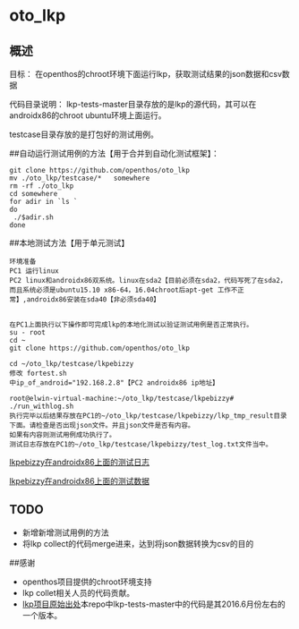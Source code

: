 # oto_lkp

## 概述
目标： 在openthos的chroot环境下面运行lkp，获取测试结果的json数据和csv数据

代码目录说明：
lkp-tests-master目录存放的是lkp的源代码，其可以在androidx86的chroot ubuntu环境上面运行。 

testcase目录存放的是打包好的测试用例。

##自动运行测试用例的方法【用于合并到自动化测试框架】：
```
git clone https://github.com/openthos/oto_lkp
mv ./oto_lkp/testcase/*   somewhere
rm -rf ./oto_lkp
cd somewhere
for adir in `ls `
do
 ./$adir.sh
done
```

##本地测试方法【用于单元测试】
```
环境准备
PC1 运行linux 
PC2 linux和androidx86双系统。linux在sda2【目前必须在sda2，代码写死了在sda2，而且系统必须是ubuntu15.10 x86-64，16.04chroot后apt-get 工作不正常】,androidx86安装在sda40【非必须sda40】


在PC1上面执行以下操作即可完成lkp的本地化测试以验证测试用例是否正常执行。
su - root
cd ~
git clone https://github.com/openthos/oto_lkp

cd ~/oto_lkp/testcase/lkpebizzy
修改 fortest.sh
中ip_of_android="192.168.2.8"【PC2 androidx86 ip地址】

root@elwin-virtual-machine:~/oto_lkp/testcase/lkpebizzy# ./run_withlog.sh
执行完毕以后结果存放在PC1的~/oto_lkp/testcase/lkpebizzy/lkp_tmp_result目录下面。请检查是否出现json文件。并且json文件是否有内容。
如果有内容则测试用例成功执行了。
测试日志存放在PC1的~/oto_lkp/testcase/lkpebizzy/test_log.txt文件当中。
```

[lkpebizzy在androidx86上面的测试日志](https://github.com/openthos/oto_lkp/blob/master/testcase/lkpebizzy/test_log.txt) 

[lkpebizzy在androidx86上面的测试数据](https://github.com/openthos/oto_lkp/tree/master/testcase/lkpebizzy/lkp_tmp_result)

## TODO
- 新增新增测试用例的方法
- 将lkp collect的代码merge进来，达到将json数据转换为csv的目的

##感谢
- openthos项目提供的chroot环境支持
- lkp collet相关人员的代码贡献。
- [lkp项目原始出处](https://github.com/fengguang/lkp-tests)本repo中lkp-tests-master中的代码是其2016.6月份左右的一个版本。
